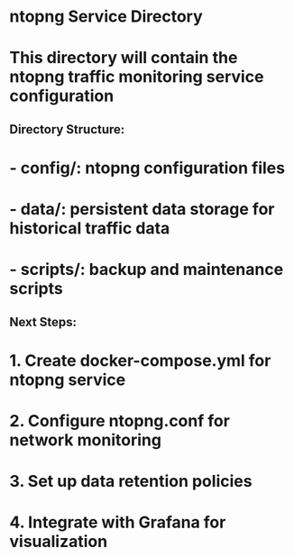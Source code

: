 # ntopng Service Directory
# This directory will contain the ntopng traffic monitoring service configuration

## Directory Structure:
# - config/: ntopng configuration files
# - data/: persistent data storage for historical traffic data
# - scripts/: backup and maintenance scripts

## Next Steps:
# 1. Create docker-compose.yml for ntopng service
# 2. Configure ntopng.conf for network monitoring
# 3. Set up data retention policies
# 4. Integrate with Grafana for visualization
